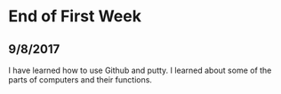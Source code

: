 # End of First Week
## 9/8/2017
I have learned how to use Github and putty. I learned about some of the parts of computers and their functions. 
